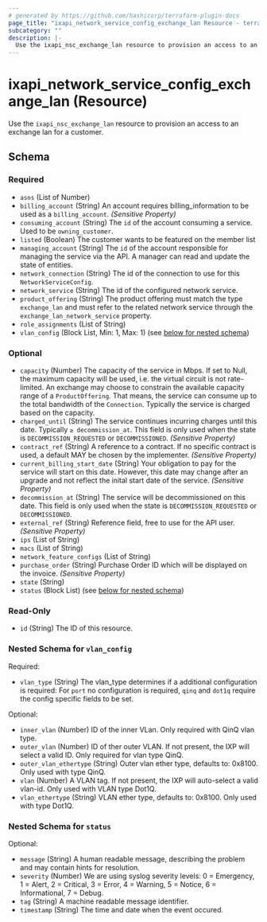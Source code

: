 ```yaml
---
# generated by https://github.com/hashicorp/terraform-plugin-docs
page_title: "ixapi_network_service_config_exchange_lan Resource - terraform-provider-ix-api"
subcategory: ""
description: |-
  Use the ixapi_nsc_exchange_lan resource to provision an access to an exchange lan for a customer.
---
```


# ixapi_network_service_config_exchange_lan (Resource)

Use the `ixapi_nsc_exchange_lan` resource to provision an access to an exchange lan for a customer.



<!-- schema generated by tfplugindocs -->
## Schema

### Required

- `asns` (List of Number)
- `billing_account` (String) An account requires billing_information to be used as a `billing_account`. *(Sensitive Property)*
- `consuming_account` (String) The `id` of the account consuming a service.  Used to be `owning_customer`.
- `listed` (Boolean) The customer wants to be featured on the member list
- `managing_account` (String) The `id` of the account responsible for managing the service via the API. A manager can read and update the state of entities.
- `network_connection` (String) The id of the connection to use for this `NetworkServiceConfig`.
- `network_service` (String) The id of the configured network service.
- `product_offering` (String) The product offering must match the type `exchange_lan` and must refer to the related network service through the `exchange_lan_network_service` property.
- `role_assignments` (List of String)
- `vlan_config` (Block List, Min: 1, Max: 1) (see [below for nested schema](#nestedblock--vlan_config))

### Optional

- `capacity` (Number) The capacity of the service in Mbps. If set to Null, the maximum capacity will be used, i.e. the virtual circuit is not rate-limited.  An exchange may choose to constrain the available capacity range of a `ProductOffering`.  That means, the service can consume up to the total bandwidth of the `Connection`.  Typically the service is charged based on the capacity.
- `charged_until` (String) The service continues incurring charges until this date. Typically `≥ decommission_at`.  This field is only used when the state is `DECOMMISSION_REQUESTED` or `DECOMMISSIONED`.  *(Sensitive Property)*
- `contract_ref` (String) A reference to a contract. If no specific contract is used, a default MAY be chosen by the implementer. *(Sensitive Property)*
- `current_billing_start_date` (String) Your obligation to pay for the service will start on this date.  However, this date may change after an upgrade and not reflect the inital start date of the service.  *(Sensitive Property)*
- `decommission_at` (String) The service will be decommissioned on this date.  This field is only used when the state is `DECOMMISSION_REQUESTED` or `DECOMMISSIONED`.
- `external_ref` (String) Reference field, free to use for the API user. *(Sensitive Property)*
- `ips` (List of String)
- `macs` (List of String)
- `network_feature_configs` (List of String)
- `purchase_order` (String) Purchase Order ID which will be displayed on the invoice. *(Sensitive Property)*
- `state` (String)
- `status` (Block List) (see [below for nested schema](#nestedblock--status))

### Read-Only

- `id` (String) The ID of this resource.

<a id="nestedblock--vlan_config"></a>
### Nested Schema for `vlan_config`

Required:

- `vlan_type` (String) The vlan_type determines if a additional configuration is required: For `port` no configuration is required, `qinq` and `dot1q` require the config specific fields to be set.

Optional:

- `inner_vlan` (Number) ID of the inner VLan. Only required with QinQ vlan type.
- `outer_vlan` (Number) ID of ther outer VLAN. If not present, the IXP will select a valid ID. Only required for vlan type QinQ.
- `outer_vlan_ethertype` (String) Outer vlan ether type, defaults to: 0x8100. Only used with type QinQ.
- `vlan` (Number) A VLAN tag. If not present, the IXP will auto-select a valid vlan-id. Only used with VLAN type Dot1Q.
- `vlan_ethertype` (String) VLAN ether type, defaults to: 0x8100. Only used with type Dot1Q.


<a id="nestedblock--status"></a>
### Nested Schema for `status`

Optional:

- `message` (String) A human readable message, describing the problem and may contain hints for resolution.
- `severity` (Number) We are using syslog severity levels: 0 = Emergency, 1 = Alert, 2 = Critical, 3 = Error, 4 = Warning, 5 = Notice, 6 = Informational, 7 = Debug.
- `tag` (String) A machine readable message identifier.
- `timestamp` (String) The time and date when the event occured.


